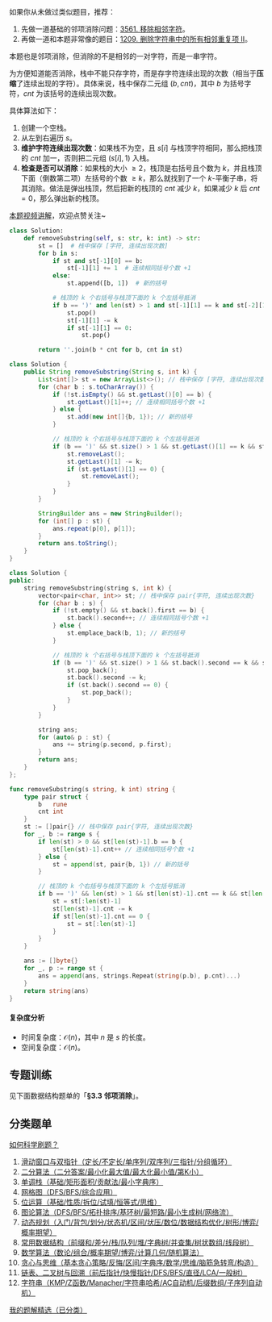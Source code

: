 如果你从未做过类似题目，推荐：

1. 先做一道基础的邻项消除问题：[3561. 移除相邻字符](https://leetcode.cn/problems/resulting-string-after-adjacent-removals/)。
2. 再做一道和本题非常像的题目：[1209. 删除字符串中的所有相邻重复项 II](https://leetcode.cn/problems/remove-all-adjacent-duplicates-in-string-ii/)。

本题也是邻项消除，但消除的不是相邻的一对字符，而是一串字符。

为方便知道能否消除，栈中不能只存字符，而是存字符连续出现的次数（相当于**压缩**了连续出现的字符）。具体来说，栈中保存二元组 $(b,\textit{cnt})$，其中 $b$ 为括号字符，$\textit{cnt}$ 为该括号的连续出现次数。

具体算法如下：

1. 创建一个空栈。
2. 从左到右遍历 $s$。
3. **维护字符连续出现次数**：如果栈不为空，且 $s[i]$ 与栈顶字符相同，那么把栈顶的 $\textit{cnt}$ 加一，否则把二元组 $(s[i],1)$ 入栈。
4. **检查是否可以消除**：如果栈的大小 $\ge 2$，栈顶是右括号且个数为 $k$，并且栈顶下面（倒数第二项）左括号的个数 $\ge k$，那么就找到了一个 $k$-平衡子串，将其消除。做法是弹出栈顶，然后把新的栈顶的 $\textit{cnt}$ 减少 $k$，如果减少 $k$ 后 $\textit{cnt}=0$，那么弹出新的栈顶。

[本题视频讲解](https://www.bilibili.com/video/BV1ESxKzeEt5/?t=7m48s)，欢迎点赞关注~

```py [sol-Python3]
class Solution:
    def removeSubstring(self, s: str, k: int) -> str:
        st = []  # 栈中保存 [字符, 连续出现次数]
        for b in s:
            if st and st[-1][0] == b:
                st[-1][1] += 1  # 连续相同括号个数 +1
            else:
                st.append([b, 1])  # 新的括号

            # 栈顶的 k 个右括号与栈顶下面的 k 个左括号抵消
            if b == ')' and len(st) > 1 and st[-1][1] == k and st[-2][1] >= k:
                st.pop()
                st[-1][1] -= k
                if st[-1][1] == 0:
                    st.pop()

        return ''.join(b * cnt for b, cnt in st)
```

```java [sol-Java]
class Solution {
    public String removeSubstring(String s, int k) {
        List<int[]> st = new ArrayList<>(); // 栈中保存 [字符, 连续出现次数]
        for (char b : s.toCharArray()) {
            if (!st.isEmpty() && st.getLast()[0] == b) {
                st.getLast()[1]++; // 连续相同括号个数 +1
            } else {
                st.add(new int[]{b, 1}); // 新的括号
            }

            // 栈顶的 k 个右括号与栈顶下面的 k 个左括号抵消
            if (b == ')' && st.size() > 1 && st.getLast()[1] == k && st.get(st.size() - 2)[1] >= k) {
                st.removeLast();
                st.getLast()[1] -= k;
                if (st.getLast()[1] == 0) {
                    st.removeLast();
                }
            }
        }

        StringBuilder ans = new StringBuilder();
        for (int[] p : st) {
            ans.repeat(p[0], p[1]);
        }
        return ans.toString();
    }
}
```

```cpp [sol-C++]
class Solution {
public:
    string removeSubstring(string s, int k) {
        vector<pair<char, int>> st; // 栈中保存 pair{字符, 连续出现次数}
        for (char b : s) {
            if (!st.empty() && st.back().first == b) {
                st.back().second++; // 连续相同括号个数 +1
            } else {
                st.emplace_back(b, 1); // 新的括号
            }

            // 栈顶的 k 个右括号与栈顶下面的 k 个左括号抵消
            if (b == ')' && st.size() > 1 && st.back().second == k && st[st.size() - 2].second >= k) {
                st.pop_back();
                st.back().second -= k;
                if (st.back().second == 0) {
                    st.pop_back();
                }
            }
        }

        string ans;
        for (auto& p : st) {
            ans += string(p.second, p.first);
        }
        return ans;
    }
};
```

```go [sol-Go]
func removeSubstring(s string, k int) string {
	type pair struct {
		b   rune
		cnt int
	}
	st := []pair{} // 栈中保存 pair{字符, 连续出现次数}
	for _, b := range s {
		if len(st) > 0 && st[len(st)-1].b == b {
			st[len(st)-1].cnt++ // 连续相同括号个数 +1
		} else {
			st = append(st, pair{b, 1}) // 新的括号
		}

		// 栈顶的 k 个右括号与栈顶下面的 k 个左括号抵消
		if b == ')' && len(st) > 1 && st[len(st)-1].cnt == k && st[len(st)-2].cnt >= k {
			st = st[:len(st)-1]
			st[len(st)-1].cnt -= k
			if st[len(st)-1].cnt == 0 {
				st = st[:len(st)-1]
			}
		}
	}

	ans := []byte{}
	for _, p := range st {
		ans = append(ans, strings.Repeat(string(p.b), p.cnt)...)
	}
	return string(ans)
}
```

#### 复杂度分析

- 时间复杂度：$\mathcal{O}(n)$，其中 $n$ 是 $s$ 的长度。
- 空间复杂度：$\mathcal{O}(n)$。

## 专题训练

见下面数据结构题单的「**§3.3 邻项消除**」。

## 分类题单

[如何科学刷题？](https://leetcode.cn/circle/discuss/RvFUtj/)

1. [滑动窗口与双指针（定长/不定长/单序列/双序列/三指针/分组循环）](https://leetcode.cn/circle/discuss/0viNMK/)
2. [二分算法（二分答案/最小化最大值/最大化最小值/第K小）](https://leetcode.cn/circle/discuss/SqopEo/)
3. [单调栈（基础/矩形面积/贡献法/最小字典序）](https://leetcode.cn/circle/discuss/9oZFK9/)
4. [网格图（DFS/BFS/综合应用）](https://leetcode.cn/circle/discuss/YiXPXW/)
5. [位运算（基础/性质/拆位/试填/恒等式/思维）](https://leetcode.cn/circle/discuss/dHn9Vk/)
6. [图论算法（DFS/BFS/拓扑排序/基环树/最短路/最小生成树/网络流）](https://leetcode.cn/circle/discuss/01LUak/)
7. [动态规划（入门/背包/划分/状态机/区间/状压/数位/数据结构优化/树形/博弈/概率期望）](https://leetcode.cn/circle/discuss/tXLS3i/)
8. [常用数据结构（前缀和/差分/栈/队列/堆/字典树/并查集/树状数组/线段树）](https://leetcode.cn/circle/discuss/mOr1u6/)
9. [数学算法（数论/组合/概率期望/博弈/计算几何/随机算法）](https://leetcode.cn/circle/discuss/IYT3ss/)
10. [贪心与思维（基本贪心策略/反悔/区间/字典序/数学/思维/脑筋急转弯/构造）](https://leetcode.cn/circle/discuss/g6KTKL/)
11. [链表、二叉树与回溯（前后指针/快慢指针/DFS/BFS/直径/LCA/一般树）](https://leetcode.cn/circle/discuss/K0n2gO/)
12. [字符串（KMP/Z函数/Manacher/字符串哈希/AC自动机/后缀数组/子序列自动机）](https://leetcode.cn/circle/discuss/SJFwQI/)

[我的题解精选（已分类）](https://github.com/EndlessCheng/codeforces-go/blob/master/leetcode/SOLUTIONS.md)
